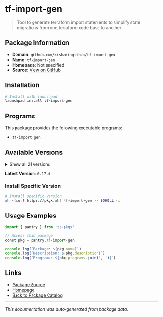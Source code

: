 # tf-import-gen

> Tool to generate terraform import statements to simplify state migrations from one terraform code base to another

## Package Information

- **Domain**: `github.com/kishaningithub/tf-import-gen`
- **Name**: `tf-import-gen`
- **Homepage**: Not specified
- **Source**: [View on GitHub](https://github.com/pkgxdev/pantry/tree/main/projects/github.com/kishaningithub/tf-import-gen/package.yml)

## Installation

```bash
# Install with launchpad
launchpad install tf-import-gen
```

## Programs

This package provides the following executable programs:

- `tf-import-gen`

## Available Versions

<details>
<summary>Show all 21 versions</summary>

- `0.17.0`, `0.16.0`, `0.15.0`, `0.14.0`, `0.13.1`
- `0.12.0`, `0.11.1`, `0.11.0`, `0.10.2`, `0.10.1`
- `0.10.0`, `0.9.0`, `0.8.0`, `0.7.4`, `0.7.3`
- `0.7.2`, `0.7.1`, `0.7.0`, `0.6.0`, `0.5.0`
- `0.4.1`

</details>

**Latest Version**: `0.17.0`

### Install Specific Version

```bash
# Install specific version
sh <(curl https://pkgx.sh) tf-import-gen -- $SHELL -i
```

## Usage Examples

```typescript
import { pantry } from 'ts-pkgx'

// Access this package
const pkg = pantry.tf-import-gen

console.log(`Package: ${pkg.name}`)
console.log(`Description: ${pkg.description}`)
console.log(`Programs: ${pkg.programs.join(', ')}`)
```

## Links

- [Package Source](https://github.com/pkgxdev/pantry/tree/main/projects/github.com/kishaningithub/tf-import-gen/package.yml)
- [Homepage](#)
- [Back to Package Catalog](../package-catalog.md)

---

*This documentation was auto-generated from package data.*
